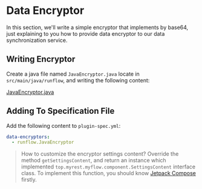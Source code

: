 # Data Encryptor

In this section, we'll write a simple encryptor that implements by base64, just explaining to you how to provide data encryptor to our data synchronization service.

## Writing Encryptor

Create a java file named `JavaEncryptor.java` locate in `src/main/java/runflow`, and writing the following content:

[JavaEncryptor.java](java-demo-plugin/src/main/java/runflow/JavaEncryptor.java ':include :type=code')

## Adding To Specification File

Add the following content to `plugin-spec.yml`:

```yaml
data-encryptors:
  - runflow.JavaEncryptor
```

> How to customize the encryptor settings content? Override the method `getSettingsContent`, and return an instance which implemented `top.myrest.myflow.component.SettingsContent` interface class. To implement this function, you should know [Jetpack Compose](https://developer.android.com/jetpack/compose/documentation) firstly.